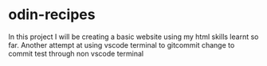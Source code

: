 # odin-recipes
In this project I will be creating a basic website using my html skills learnt so far.
Another attempt at using vscode terminal to gitcommit
change to commit test through non vscode terminal